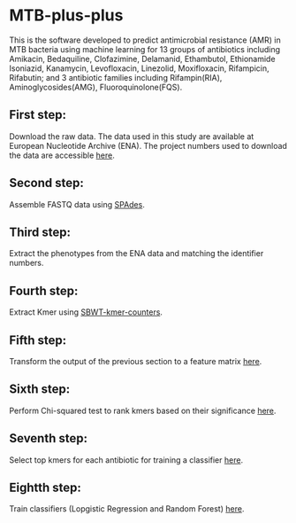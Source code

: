 # MTB-plus-plus
This is the software developed to predict antimicrobial resistance (AMR) in MTB bacteria using machine learning for 13 groups of antibiotics including Amikacin, Bedaquiline, Clofazimine, Delamanid, Ethambutol, Ethionamide Isoniazid, Kanamycin, Levofloxacin, Linezolid, Moxifloxacin, Rifampicin, Rifabutin; and 3 antibiotic families including Rifampin(RIA), Aminoglycosides(AMG), Fluoroquinolone(FQS).


## First step: 
Download the raw data. The data used in this study are available at European Nucleotide Archive (ENA). The project numbers used to download the data are accessible [here](https://github.com/M-Serajian/enaBrowserTools/blob/c9ed1a39510bb976079177f2726f0a0ec9cf1275/Projects.txt).


## Second step: 
Assemble FASTQ data using [SPAdes](https://github.com/ablab/spades).

## Third step: 
Extract the phenotypes from the ENA data and matching the identifier numbers. 

## Fourth step: 
Extract Kmer  using [SBWT-kmer-counters](https://github.com/jnalanko/SBWT-kmer-counters).

## Fifth step: 
Transform the output of the previous section to a feature matrix [here](https://github.com/M-Serajian/MTB-plus-plus/tree/main/src/Ascii_to_Feature_Matrix).

## Sixth step: 
Perform Chi-squared test to rank kmers based on their significance [here](https://github.com/M-Serajian/MTB-plus-plus/tree/main/src/Chi-Square-Kmer-Ranking).

## Seventh step: 
Select top kmers for each antibiotic for training a classifier [here](https://github.com/M-Serajian/MTB-plus-plus/tree/main/src/Kmer_Select).

## Eightth step: 
Train classifiers (Lopgistic Regression and Random Forest) [here](https://github.com/M-Serajian/MTB-plus-plus/tree/main/src/Classifier).
